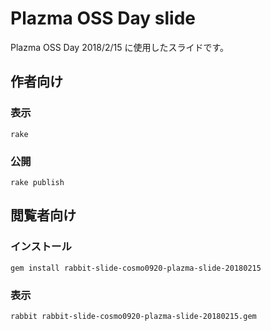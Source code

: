 # Plazma OSS Day slide

Plazma OSS Day 2018/2/15 に使用したスライドです。

## 作者向け

### 表示

    rake

### 公開

    rake publish

## 閲覧者向け

### インストール

    gem install rabbit-slide-cosmo0920-plazma-slide-20180215

### 表示

    rabbit rabbit-slide-cosmo0920-plazma-slide-20180215.gem


